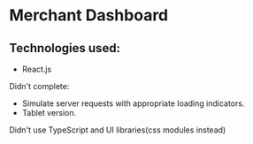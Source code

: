 # Merchant Dashboard

## Technologies used:
- React.js

Didn't complete:
- Simulate server requests with appropriate loading indicators.
-  Tablet version.

Didn't use TypeScript and UI libraries(css modules instead)


